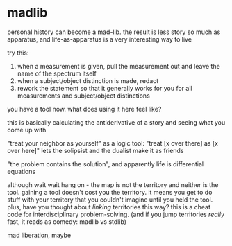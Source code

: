 # madlib

personal history can become a mad-lib. the result is less story so much as apparatus, and life-as-apparatus is a very interesting way to live

try this:

1. when a measurement is given, pull the measurement out and leave the name of the spectrum itself
2. when a subject/object distinction is made, redact
3. rework the statement so that it generally works for you for all measurements and subject/object distinctions

you have a tool now. what does using it here feel like?

this is basically calculating the antiderivative of a story and seeing what you come up with

"treat your neighbor as yourself" as a logic tool: "treat \[x over there] as \[x over here]" lets the solipsist and the dualist make it as friends

"the problem contains the solution", and apparently life is differential equations

although wait wait hang on - the map is not the territory and neither is the tool. gaining a tool doesn't cost you the territory. it means you get to do stuff with your territory that you couldn't imagine until you held the tool. plus, have you thought about _linking_ territories this way? this is a cheat code for interdisciplinary problem-solving. (and if you jump territories _really_ fast, it reads as comedy: madlib vs stdlib)

mad liberation, maybe
